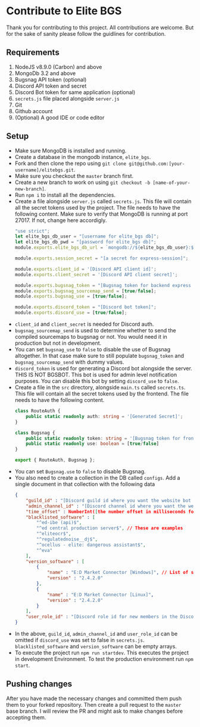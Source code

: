 # Contribute to Elite BGS

Thank you for contributing to this project. All contributions are welcome. But for the sake of sanity please follow the guidlines for contribution.

## Requirements

1. NodeJS v8.9.0 (Carbon) and above
2. MongoDb 3.2 and above
3. Bugsnag API token (optional)
4. Discord API token and secret
5. Discord Bot token for same application (optional)
6. `secrets.js` file placed alongside `server.js`
7. Git
8. Github account
9. (Optional) A good IDE or code editor

## Setup

* Make sure MongoDB is installed and running.
* Create a database in the mongodb instance, `elite_bgs`.
* Fork and then clone the repo using `git clone git@github.com:[your-username]/elitebgs.git`.
* Make sure you checkout the `master` branch first.
* Create a new branch to work on using `git checkout -b [name-of-your-new-branch]`.
* Run `npm i` to install all the dependencies.
* Create a file alongside `server.js` called `secrets.js`. This file will contain all the secret tokens used by the project. The file needs to have the following content. Make sure to verify that MongoDB is running at port 27017. If not, change here accordigly.
  ```js
  "use strict";
  let elite_bgs_db_user = "[username for elite_bgs db]";
  let elite_bgs_db_pwd = "[password for elite_bgs db]";
  module.exports.elite_bgs_db_url = `mongodb://${elite_bgs_db_user}:${elite_bgs_db_pwd}@localhost:27017/elite_bgs`;

  module.exports.session_secret = "[a secret for express-session]";

  module.exports.client_id = '[Discord API client id]';
  module.exports.client_secret = '[Discord API client secret]';

  module.exports.bugsnag_token = "[Bugsnag token for backend express app]";
  module.exports.bugsnag_sourcemap_send = [true/false];
  module.exports.bugsnag_use = [true/false];

  module.exports.discord_token = "[Discord bot token]";
  module.exports.discord_use = [true/false];
  ```
* `client_id` and `client_secret` is needed for Discord auth.
* `bugsnag_sourcemap_send` is used to determine whether to send the compiled sourcemaps to bugsnag or not. You would need it in production but not in development.
* You can set `bugsnag_use` to `false` to disable the use of Bugsnag altogether. In that case make sure to still populate `bugsnag_token` and `bugsnag_sourcemap_send` with dummy values.
* `discord_token` is used for generating a Discord bot alongside the server. THIS IS NOT BGSBOT. This bot is used for admin level notification purposes. You can disable this bot by setting `discord_use` to `false`. 
* Create a file in the `src` directory, alongside `main.ts` called `secrets.ts`. This file will contain all the secret tokens used by the frontend. The file needs to have the following content.
  ```ts
  class RouteAuth {
      public static readonly auth: string = '[Generated Secret]';
  }

  class Bugsnag {
      public static readonly token: string = '[Bugsnag token for frontend angular app]';
      public static readonly use: boolean = [true/false]
  }

  export { RouteAuth, Bugsnag };
  ```
* You can set `Bugsnag.use` to `false` to disable Bugsnag.
* You also need to create a collection in the DB called `configs`. Add a single document in that collection with the following data
  ```json
  { 
      "guild_id" : "[Discord guild id where you want the website bot to notify]", 
      "admin_channel_id" : "[Discord channel id where you want the website bot to notify", 
      "time_offset" : NumberInt([the number offset in milliseconds for rejecting old records]), // Example: "time_offset" : NumberInt(60000),
      "blacklisted_software" : [
          "^ed-ibe (api)$", 
          "^ed central production server$", // These are examples
          "^eliteocr$", 
          "^regulatednoise__dj$", 
          "^ocellus - elite: dangerous assistant$", 
          "^eva"
      ], 
      "version_software" : [
          {
              "name" : "E:D Market Connector [Windows]", // List of software versions to check against. Versions below these wont be accepted
              "version" : "2.4.2.0"
          }, 
          {
              "name" : "E:D Market Connector [Linux]", 
              "version" : "2.4.2.0"
          }
      ], 
      "user_role_id" : "[Discord role id for new members in the Discord server]"
  }
  ```
* In the above, `guild_id`, `admin_channel_id` and `user_role_id` can be omitted if `discord_use` was set to false in `secrets.js`. `blacklisted_software` and `version_software` can be empty arrays.
* To execute the project run `npm run startdev`. This executes the project in development Environment. To test the production environment run `npm start`.

## Pushing changes

After you have made the necessary changes and committed them push them to your forked repository. Then create a pull request to the `master` base branch. I will review the PR and might ask to make changes before accepting them.
